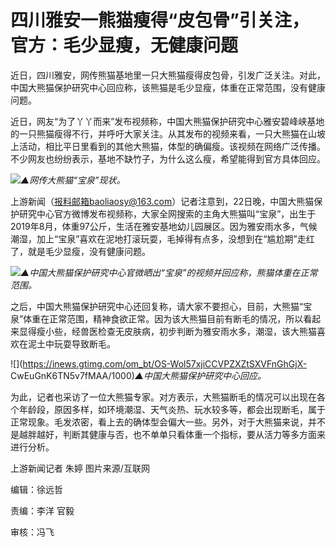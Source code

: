 # 四川雅安一熊猫瘦得“皮包骨”引关注，官方：毛少显瘦，无健康问题

近日，四川雅安，网传熊猫基地里一只大熊猫瘦得皮包骨，引发广泛关注。对此，中国大熊猫保护研究中心回应称，该熊猫是毛少显瘦，体重在正常范围，没有健康问题。

近日，网友“为了丫丫而来”发布视频称，中国大熊猫保护研究中心雅安碧峰峡基地的一只熊猫瘦得不行，并呼吁大家关注。从其发布的视频来看，一只大熊猫在山坡上活动，相比平日里看到的其他大熊猫，体型的确偏瘦。该视频在网络广泛传播。不少网友也纷纷表示，基地不缺竹子，为什么这么瘦，希望能得到官方具体回应。

![](https://inews.gtimg.com/om_bt/OYpUs4BRPtOspApxC2NP2I86RcYtZONypLwWYudwgyzTgAA/1000)_▲网传大熊猫“宝泉”现状。_

上游新闻（报料邮箱baoliaosy@163.com）记者注意到，22日晚，中国大熊猫保护研究中心官方微博发布视频称，大家全网搜索的主角大熊猫叫“宝泉”，出生于2019年8月，体重97公斤，生活在雅安基地幼儿园展区。因为雅安雨水多，气候潮湿，加上“宝泉”喜欢在泥地打滚玩耍，毛掉得有点多，没想到在“尴尬期”走红了，就是毛少显瘦，没有健康问题。

![](https://inews.gtimg.com/om_bt/OiNnIeWPInZejBq-K57CGOQlWoBfkWEJ7EY3iPO0AmLkUAA/1000)_▲中国大熊猫保护研究中心官微晒出“宝泉”的视频并回应称，熊猫体重在正常范围。_

之后，中国大熊猫保护研究中心还回复称，请大家不要担心，目前，大熊猫“宝泉”体重在正常范围，精神食欲正常。因为该大熊猫目前有断毛的情况，所以看起来显得瘦小些，经兽医检查无皮肤病，初步判断为雅安雨水多，潮湿，该大熊猫喜欢在泥土中玩耍导致断毛。

![](https://inews.gtimg.com/om_bt/OS-Wol57xjiCCVPZXZtSXVFnGhGjX-
CwEuGnK6TN5v7fMAA/1000)_▲中国大熊猫保护研究中心回应。_

为此，记者也采访了一位大熊猫专家。对方表示，大熊猫断毛的情况可以出现在各个年龄段，原因多样，如环境潮湿、天气炎热、玩水较多等，都会出现断毛，属于正常现象。毛发浓密，看上去的确体型会偏大一些。另外，对于大熊猫来说，并不是越胖越好，判断其健康与否，也不单单只看体重一个指标，要从活力等多方面来进行分析。

上游新闻记者 朱婷 图片来源/互联网

编辑：徐远哲

责编：李洋 官毅

审核：冯飞

